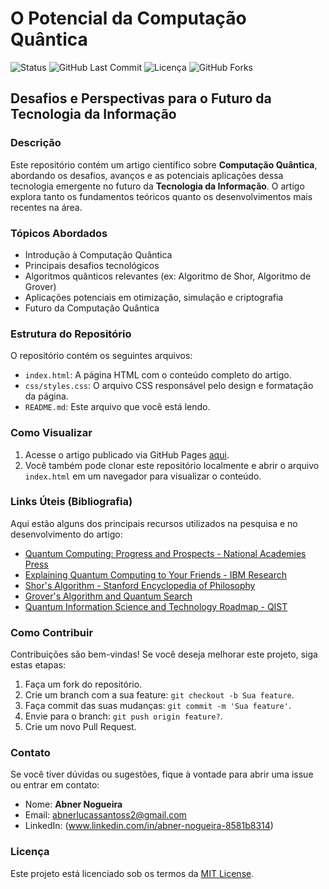 # O Potencial da Computação Quântica

![Status](https://img.shields.io/badge/Status-Em%20Desenvolvimento-yellow)
![GitHub Last Commit](https://img.shields.io/github/last-commit/Abeners2/ArtigoCientifico-Computacao-Quantica)
![Licença](https://img.shields.io/github/license/Abeners2/ArtigoCientifico-Computacao-Quantica)
![GitHub Forks](https://img.shields.io/github/forks/Abeners2/ArtigoCientifico-Computacao-Quantica?style=social)

## Desafios e Perspectivas para o Futuro da Tecnologia da Informação

### Descrição
Este repositório contém um artigo científico sobre **Computação Quântica**, abordando os desafios, avanços e as potenciais aplicações dessa tecnologia emergente no futuro da **Tecnologia da Informação**. O artigo explora tanto os fundamentos teóricos quanto os desenvolvimentos mais recentes na área.

### Tópicos Abordados
- Introdução à Computação Quântica
- Principais desafios tecnológicos
- Algoritmos quânticos relevantes (ex: Algoritmo de Shor, Algoritmo de Grover)
- Aplicações potenciais em otimização, simulação e criptografia
- Futuro da Computação Quântica

### Estrutura do Repositório
O repositório contém os seguintes arquivos:

- `index.html`: A página HTML com o conteúdo completo do artigo.
- `css/styles.css`: O arquivo CSS responsável pelo design e formatação da página.
- `README.md`: Este arquivo que você está lendo.
  
### Como Visualizar
1. Acesse o artigo publicado via GitHub Pages [aqui](URL_DO_SEU_GITHUB_PAGES).
2. Você também pode clonar este repositório localmente e abrir o arquivo `index.html` em um navegador para visualizar o conteúdo.

### Links Úteis (Bibliografia)
Aqui estão alguns dos principais recursos utilizados na pesquisa e no desenvolvimento do artigo:

- [Quantum Computing: Progress and Prospects - National Academies Press](https://www.nap.edu/catalog/25196/quantum-computing-progress-and-prospects)
- [Explaining Quantum Computing to Your Friends - IBM Research](https://www.ibm.com/blogs/research/2020/01/explain-quantum-computing/)
- [Shor's Algorithm - Stanford Encyclopedia of Philosophy](https://plato.stanford.edu/entries/quantum-computing/#ShorAlgo)
- [Grover's Algorithm and Quantum Search](https://arxiv.org/pdf/quant-ph/9605043.pdf)
- [Quantum Information Science and Technology Roadmap - QIST](https://qist.lanl.gov/qcomp_map.shtml)

### Como Contribuir
Contribuições são bem-vindas! Se você deseja melhorar este projeto, siga estas etapas:

1. Faça um fork do repositório.
2. Crie um branch com a sua feature: `git checkout -b Sua feature`.
3. Faça commit das suas mudanças: `git commit -m 'Sua feature'`.
4. Envie para o branch: `git push origin feature?`.
5. Crie um novo Pull Request.

### Contato
Se você tiver dúvidas ou sugestões, fique à vontade para abrir uma issue ou entrar em contato:

- Nome: **Abner Nogueira**
- Email: abnerlucassantoss2@gmail.com
- LinkedIn: (www.linkedin.com/in/abner-nogueira-8581b8314)

### Licença
Este projeto está licenciado sob os termos da [MIT License](LICENSE).
